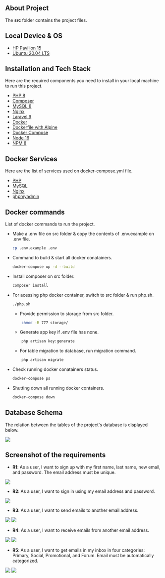 ## About Project

The __src__ folder contains the project files.

## Local Device & OS

* [HP Pavilion 15](https://www.amazon.com/HP-Pavilion-Graphics-Compatible-15-cs3019nr/dp/B085B63QYR)
* [Ubuntu 20.04 LTS](https://linuxconfig.org/ubuntu-20-04-download)
## Installation and Tech Stack

Here are the required components you need to install in your local machine to run this project. 

* [PHP 8](https://www.php.net/)
* [Composer](https://getcomposer.org/)
* [MySQL 8](https://www.mysql.com/)
* [Nginx](https://www.nginx.com)
* [Laravel 9](https://laravel.com/)
* [Docker](https://www.docker.com/)
* [Dockerfile with Alpine](https://hub.docker.com/_/alpine)
* [Docker Compose](https://www.digitalocean.com/community/tutorials/how-to-install-and-use-docker-compose-on-ubuntu-20-04)
* [Node 16](https://nodejs.org)
* [NPM 8](https://www.npmjs.com)

## Docker Services

Here are the list of services used on docker-compose.yml file.

* [PHP](https://hub.docker.com/_/php)
* [MySQL](https://hub.docker.com/_/mysql)
* [Nginx](https://hub.docker.com/_/nginx)
* [phpmyadmin](https://hub.docker.com/_/phpmyadmin)

## Docker commands

List of docker commands to run the project.

* Make a .env file on src folder & copy the contents of .env.example on .env file.
   ```sh
   cp .env.example .env
   ```
* Command to build & start all docker conatainers.
   ```sh
   docker-compose up -d --build
   ```
* Install composer on src folder.
   ```sh
   composer install
   ```
* For acessing php docker container, switch to src folder & run php.sh.
   ```sh
   ./php.sh
   ```
    * Provide permission to storage from src folder.
    ```sh
        chmod -R 777 storage/ 
    ```
    * Generate app key if .env file has none.
    ```sh
        php artisan key:generate
    ```
    * For table migration to database, run migration command.
    ```sh
        php artisan migrate
    ```
* Check running docker conatainers status.
   ```sh
   docker-compose ps
   ```
* Shutting down all running docker containers.
   ```sh
   docker-compose down
   ```

## Database Schema

The relation between the tables of the project's database is displayed below.

<img src="./images/Databsae_Schema.png">

## Screenshot of the requirements

* **R1**: As a user, I want to sign up with my first name, last name, new email, and password.
 The email address must be unique.

 <img src="./images/R1.png">

* **R2**: As a user, I want to sign in using my email address and password.

 <img src="./images/R2.png">

* **R3**: As a user, I want to send emails to another email address.

 <img src="./images/R3_a.jpg">
 <img src="./images/R3_b.jpg">

* **R4**: As a user, I want to receive emails from another email address.

 <img src="./images/R4_a.jpg">
 <img src="./images/R4_b.jpg">

* **R5**: As a user, I want to get emails in my inbox in four categories:
 Primary, Social, Promotional, and Forum. Email must be automatically categorized.
 
 <img src="./images/R5_a.jpg">
 <img src="./images/R5_b.jpg">